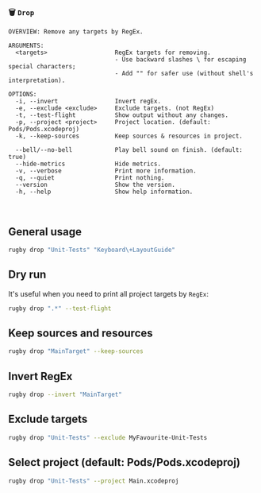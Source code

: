 
### 🗑 `Drop`

```
OVERVIEW: Remove any targets by RegEx.

ARGUMENTS:
  <targets>                   RegEx targets for removing.
                              - Use backward slashes \ for escaping special characters;
                              - Add "" for safer use (without shell's interpretation). 

OPTIONS:
  -i, --invert                Invert regEx.
  -e, --exclude <exclude>     Exclude targets. (not RegEx)
  -t, --test-flight           Show output without any changes.
  -p, --project <project>     Project location. (default: Pods/Pods.xcodeproj)
  -k, --keep-sources          Keep sources & resources in project.

  --bell/--no-bell            Play bell sound on finish. (default: true)
  --hide-metrics              Hide metrics.
  -v, --verbose               Print more information.
  -q, --quiet                 Print nothing.
  --version                   Show the version.
  -h, --help                  Show help information.
```

<br>

## General usage

```bash
rugby drop "Unit-Tests" "Keyboard\+LayoutGuide"
```

## Dry run

It's useful when you need to print all project targets by `RegEx`:

```bash
rugby drop ".*" --test-flight
```

## Keep sources and resources

```bash
rugby drop "MainTarget" --keep-sources
```

## Invert RegEx

```bash
rugby drop --invert "MainTarget"
```

## Exclude targets

```bash
rugby drop "Unit-Tests" --exclude MyFavourite-Unit-Tests
```

## Select project (default: Pods/Pods.xcodeproj)

```bash
rugby drop "Unit-Tests" --project Main.xcodeproj
```
